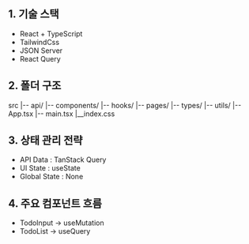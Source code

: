 ## 1. 기술 스택

- React + TypeScript
- TailwindCss
- JSON Server
- React Query

## 2. 폴더 구조

src
|-- api/
|-- components/
|-- hooks/
|-- pages/
|-- types/
|-- utils/
|-- App.tsx
|-- main.tsx
|\_\_index.css

## 3. 상태 관리 전략

- API Data : TanStack Query
- UI State : useState
- Global State : None

## 4. 주요 컴포넌트 흐름

- TodoInput -> useMutation
- TodoList -> useQuery
